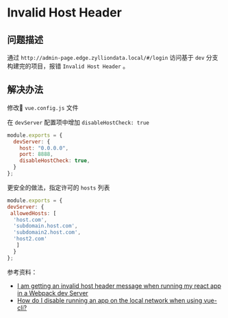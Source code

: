 # Invalid Host Header

## 问题描述

通过 `http://admin-page.edge.zylliondata.local/#/login` 访问基于 `dev` 分支构建完的项目，报错 `Invalid Host Header` 。

## 解决办法

修改🔨 `vue.config.js` 文件

在 `devServer` 配置项中增加 `disableHostCheck: true`

```js
module.exports = {
  devServer: {
    host: "0.0.0.0",
    port: 8888,
    disableHostCheck: true,
  }
};
```

更安全的做法，指定许可的 `hosts` 列表

```js
module.exports = {
devServer: {
 allowedHosts: [
  'host.com',
  'subdomain.host.com',
  'subdomain2.host.com',
  'host2.com'
   ]
  }
};
```

参考资料：
- [I am getting an invalid host header message when running my react app in a Webpack dev Server](https://stackoverflow.com/questions/43619644/i-am-getting-an-invalid-host-header-message-when-running-my-react-app-in-a-we)
- [How do I disable running an app on the local network when using vue-cli?](https://stackoverflow.com/questions/52829363/how-do-i-disable-running-an-app-on-the-local-network-when-using-vue-cli)
